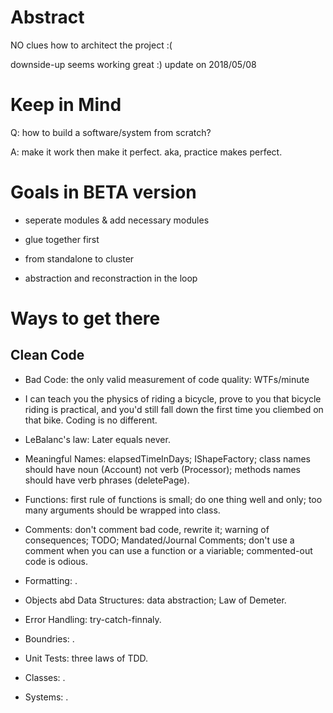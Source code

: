 # Abstract

NO clues how to architect the project :(

downside-up seems working great :) update on 2018/05/08

# Keep in Mind

Q: how to build a software/system from scratch?

A: make it work then make it perfect. aka, practice makes perfect.

# Goals in BETA version

* seperate modules & add necessary modules

* glue together first

* from standalone to cluster

* abstraction and reconstraction in the loop

# Ways to get there

## Clean Code

* Bad Code: the only valid measurement of code quality: WTFs/minute

* I can teach you the physics of riding a bicycle, prove to you that bicycle riding is practical, and you'd still fall down the first time you cliembed on that bike. Coding is no different.

* LeBalanc's law: Later equals never.

* Meaningful Names: elapsedTimeInDays; IShapeFactory; class names should have noun (Account) not verb (Processor); methods names should have verb phrases (deletePage).

* Functions: first rule of functions is small; do one thing well and only; too many arguments should be wrapped into class.

* Comments: don't comment bad code, rewrite it; warning of consequences; TODO; Mandated/Journal Comments; don't use a comment when you can use a function or a viariable; commented-out code is odious.

* Formatting: .

* Objects abd Data Structures: data abstraction; Law of Demeter.

* Error Handling: try-catch-finnaly.

* Boundries: .

* Unit Tests: three laws of TDD.

* Classes: .

* Systems: .